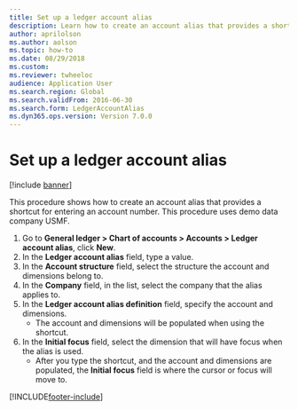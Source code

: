 ```yaml
--- 
title: Set up a ledger account alias
description: Learn how to create an account alias that provides a shortcut for entering an account number, including a step-by-step process.
author: aprilolson
ms.author: aolson
ms.topic: how-to
ms.date: 08/29/2018
ms.custom:
ms.reviewer: twheeloc   
audience: Application User  
ms.search.region: Global
ms.search.validFrom: 2016-06-30
ms.search.form: LedgerAccountAlias
ms.dyn365.ops.version: Version 7.0.0 
---
```


# Set up a ledger account alias

[!include [banner](../../includes/banner.md)]

This procedure shows how to create an account alias that provides a shortcut for entering an account number. This procedure uses demo data company USMF.

1. Go to **General ledger > Chart of accounts > Accounts > Ledger account alias**, click **New**.
2. In the **Ledger account alias** field, type a value.
3. In the **Account structure** field, select the structure the account and dimensions belong to.
4. In the **Company** field, in the list, select the company that the alias applies to.
5. In the **Ledger account alias definition** field, specify the account and dimensions.
    * The account and dimensions will be populated when using the shortcut.  
6. In the **Initial focus** field, select the dimension that will have focus when the alias is used.
    * After you type the shortcut, and the account and dimensions are populated, the **Initial focus** field is where the cursor or focus will move to.  



[!INCLUDE[footer-include](../../../includes/footer-banner.md)]
